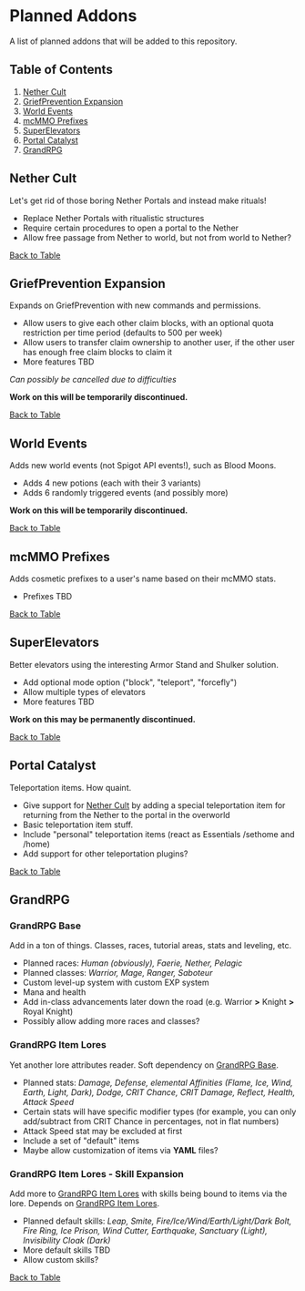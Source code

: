 # Planned Addons
A list of planned addons that will be added to this repository.
## Table of Contents
1. [Nether Cult](#nether-cult)
2. [GriefPrevention Expansion](#griefprevention-expansion)
3. [World Events](#world-events)
4. [mcMMO Prefixes](#mcmmo-prefixes)
5. [SuperElevators](#superelevators)
6. [Portal Catalyst](#portal-catalyst)
7. [GrandRPG](#grandrpg)
## Nether Cult
Let's get rid of those boring Nether Portals and instead make rituals!
- Replace Nether Portals with ritualistic structures
- Require certain procedures to open a portal to the Nether
- Allow free passage from Nether to world, but not from world to Nether?

[Back to Table](#table-of-contents)
## GriefPrevention Expansion
Expands on GriefPrevention with new commands and permissions.
- Allow users to give each other claim blocks, with an optional quota restriction per time period (defaults to 500 per week)
- Allow users to transfer claim ownership to another user, if the other user has enough free claim blocks to claim it
- More features TBD

*Can possibly be cancelled due to difficulties*

**Work on this will be temporarily discontinued.**

[Back to Table](#table-of-contents)
## World Events
Adds new world events (not Spigot API events!), such as Blood Moons.
- Adds 4 new potions (each with their 3 variants)
- Adds 6 randomly triggered events (and possibly more)

**Work on this will be temporarily discontinued.**

[Back to Table](#table-of-contents)
## mcMMO Prefixes
Adds cosmetic prefixes to a user's name based on their mcMMO stats.
- Prefixes TBD

[Back to Table](#table-of-contents)
## SuperElevators
Better elevators using the interesting Armor Stand and Shulker solution.
- Add optional mode option ("block", "teleport", "forcefly")
- Allow multiple types of elevators
- More features TBD

**Work on this may be permanently discontinued.**

[Back to Table](#table-of-contents)
## Portal Catalyst
Teleportation items. How quaint.
- Give support for [Nether Cult](#nether-cult) by adding a special teleportation item for returning from the Nether to the portal in the overworld
- Basic teleportation item stuff.
- Include "personal" teleportation items (react as Essentials /sethome and /home)
- Add support for other teleportation plugins?

[Back to Table](#table-of-contents)
## GrandRPG
### GrandRPG Base
Add in a ton of things. Classes, races, tutorial areas, stats and leveling, etc.
- Planned races: *Human (obviously), Faerie, Nether, Pelagic*
- Planned classes: *Warrior, Mage, Ranger, Saboteur*
- Custom level-up system with custom EXP system
- Mana and health
- Add in-class advancements later down the road (e.g. Warrior **>** Knight **>** Royal Knight)
- Possibly allow adding more races and classes?
### GrandRPG Item Lores
Yet another lore attributes reader. Soft dependency on [GrandRPG Base](#grandrpg-base).
- Planned stats: *Damage, Defense, elemental Affinities (Flame, Ice, Wind, Earth, Light, Dark), Dodge, CRIT Chance, CRIT Damage, Reflect, Health, Attack Speed*
- Certain stats will have specific modifier types (for example, you can only add/subtract from CRIT Chance in percentages, not in flat numbers)
- Attack Speed stat may be excluded at first
- Include a set of "default" items
- Maybe allow customization of items via **YAML** files?
### GrandRPG Item Lores - Skill Expansion
Add more to [GrandRPG Item Lores](#grandrpg-item-lores) with skills being bound to items via the lore. Depends on [GrandRPG Item Lores](#grandrpg-item-lores).
- Planned default skills: *Leap, Smite, Fire/Ice/Wind/Earth/Light/Dark Bolt, Fire Ring, Ice Prison, Wind Cutter, Earthquake, Sanctuary (Light), Invisibility Cloak (Dark)*
- More default skills TBD
- Allow custom skills?

[Back to Table](#table-of-contents)
